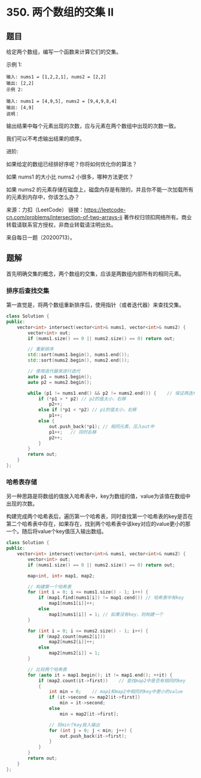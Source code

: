 # 350. 两个数组的交集 II

## 题目

给定两个数组，编写一个函数来计算它们的交集。

示例 1:

    输入: nums1 = [1,2,2,1], nums2 = [2,2]
    输出: [2,2]
    示例 2:

    输入: nums1 = [4,9,5], nums2 = [9,4,9,8,4]
    输出: [4,9]
    说明：

输出结果中每个元素出现的次数，应与元素在两个数组中出现的次数一致。

我们可以不考虑输出结果的顺序。

进阶:

如果给定的数组已经排好序呢？你将如何优化你的算法？

如果 nums1 的大小比 nums2 小很多，哪种方法更优？

如果 nums2 的元素存储在磁盘上，磁盘内存是有限的，并且你不能一次加载所有的元素到内存中，你该怎么办？

来源：力扣（LeetCode）
链接：https://leetcode-cn.com/problems/intersection-of-two-arrays-ii
著作权归领扣网络所有。商业转载请联系官方授权，非商业转载请注明出处。

来自每日一题（20200713）。

## 题解

首先明确交集的概念，两个数组的交集，应该是两数组内部所有的相同元素。

### 排序后查找交集

第一直觉是，将两个数组重新排序后，使用指针（或者迭代器）来查找交集。

```C++
class Solution {
public:
	vector<int> intersect(vector<int>& nums1, vector<int>& nums2) {
		vector<int> out;
		if (nums1.size() == 0 || nums2.size() == 0) return out;

		// 重新排序
		std::sort(nums1.begin(), nums1.end());
		std::sort(nums2.begin(), nums2.end());

        // 使用迭代器来进行迭代
		auto p1 = nums1.begin();
		auto p2 = nums2.begin();

		while (p1 != nums1.end() && p2 != nums2.end()) {    // 保证两迭代器有效
			if (*p1 > * p2) // p2的值太小，右移
				p2++;
			else if (*p1 < *p2) // p1的值太小，右移
				p1++;
			else {
				out.push_back(*p1); // 相同元素，压入out中
				p1++;   // 同时右移
				p2++;
			}
		}
		return out;
	}
};
```

### 哈希表存储

另一种思路是将数组的值放入哈希表中，key为数组的值，value为该值在数组中出现的次数。

构建完成两个哈希表后，遍历第一个哈希表，同时查找第一个哈希表的key是否在第二个哈希表中存在，如果存在，找到两个哈希表中该key对应的value更小的那一个。随后将value个key值压入输出数组。

```C++
class Solution {
public:
	vector<int> intersect(vector<int>& nums1, vector<int>& nums2) {
		vector<int> out;
		if (nums1.size() == 0 || nums2.size() == 0) return out;

		map<int, int> map1, map2;

        // 构建第一个哈希表
		for (int i = 0; i <= nums1.size() - 1; i++) {
			if (map1.find(nums1[i]) != map1.cend()) // 哈希表中有key
				map1[nums1[i]]++;
			else
				map1[nums1[i]] = 1; // 如果没有key，则构建一个
		}

		for (int i = 0; i <= nums2.size() - 1; i++) {
			if (map2.count(nums2[i]))
				map2[nums2[i]]++;
			else
				map2[nums2[i]] = 1;
		}

		// 比较两个哈希表
		for (auto it = map1.begin(); it != map1.end(); ++it) {
			if (map2.count(it->first))    // 查找map2中是否有相同的key
			{
				int min = 0;    // map1和map2中相同的key中更小的value
				if (it->second <= map2[it->first])
					min = it->second;
				else
					min = map2[it->first];

                // 将min个key放入输出
				for (int j = 0; j < min; j++) {
					out.push_back(it->first);
				}
			}
		}
		return out;
	}
};
```